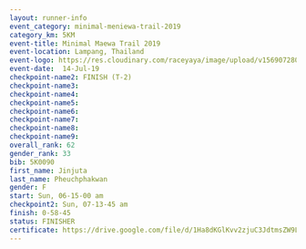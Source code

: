 ```yaml
---
layout: runner-info 
event_category: minimal-meniewa-trail-2019 
category_km: 5KM 
event-title: Minimal Maewa Trail 2019 
event-location: Lampang, Thailand 
event-logo: https://res.cloudinary.com/raceyaya/image/upload/v1569072805/logo/minimal-trail_ktnvsp.jpg 
event-date:  14-Jul-19 
checkpoint-name2: FINISH (T-2) 
checkpoint-name3: 
checkpoint-name4: 
checkpoint-name5: 
checkpoint-name6: 
checkpoint-name7: 
checkpoint-name8: 
checkpoint-name9: 
overall_rank: 62
gender_rank: 33
bib: 5K0090
first_name: Jinjuta
last_name: Pheuchphakwan
gender: F
start: Sun, 06-15-00 am
checkpoint2: Sun, 07-13-45 am
finish: 0-58-45
status: FINISHER
certificate: https://drive.google.com/file/d/1Ha8dKGlKvv2zjuC3JdtmsZW9LnvUgqDG/view?usp=sharing
---
```

